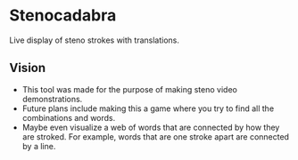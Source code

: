 # Stenocadabra

Live display of steno strokes with translations.

## Vision

- This tool was made for the purpose of making steno video demonstrations.
- Future plans include making this a game where you try to find all the combinations and words.
- Maybe even visualize a web of words that are connected by how they are stroked. For example, words that are one stroke apart are connected by a line.
